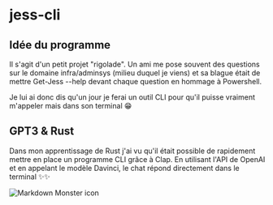 # jess-cli

## Idée du programme

Il s'agit d'un petit projet "rigolade". Un ami me pose souvent des questions sur le domaine infra/adminsys (milieu duquel je viens) et sa blague était de mettre Get-Jess --help devant chaque question en hommage à Powershell.

Je lui ai donc dis qu'un jour je ferai un outil CLI pour qu'il puisse vraiment m'appeler mais dans son terminal 😁

## GPT3 & Rust

Dans mon apprentissage de Rust j'ai vu qu'il était possible de rapidement mettre en place un programme CLI grâce à Clap. En utilisant l'API de OpenAI et en appelant le modèle Davinci, le chat répond directement dans le terminal ✨✨ 

<img src="https://cdn.discordapp.com/attachments/830009390089764887/1059819022033621013/image.png"  
     alt="Markdown Monster icon"  
     style="float: left; margin-right: 10px;" />
     
     
